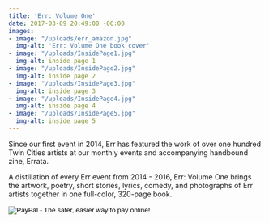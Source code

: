 ```yaml
---
title: 'Err: Volume One'
date: 2017-03-09 20:49:00 -06:00
images:
- image: "/uploads/err_amazon.jpg"
  img-alt: 'Err: Volume One book cover'
- image: "/uploads/InsidePage1.jpg"
  img-alt: inside page 1
- image: "/uploads/InsidePage2.jpg"
  img-alt: inside page 2
- image: "/uploads/InsidePage3.jpg"
  img-alt: inside page 3
- image: "/uploads/InsidePage4.jpg"
  img-alt: inside page 4
- image: "/uploads/InsidePage5.jpg"
  img-alt: inside page 5
---
```


Since our first event in 2014, Err has featured the work of over one hundred Twin Cities artists at our monthly events and accompanying handbound zine, Errata. 

A distillation of every Err event from 2014 - 2016, Err: Volume One brings the artwork, poetry, short stories, lyrics, comedy, and photographs of Err artists together in one full-color, 320-page book.  

<form action="https://www.paypal.com/cgi-bin/webscr" method="post" target="_top">
<input type="hidden" name="cmd" value="_s-xclick">
<input type="hidden" name="hosted_button_id" value="6PTYCZYKTMVR6">
<input type="image" src="https://www.paypalobjects.com/en_US/i/btn/btn_buynowCC_LG.gif" border="0" name="submit" alt="PayPal - The safer, easier way to pay online!">
<img alt="" border="0" src="https://www.paypalobjects.com/en_US/i/scr/pixel.gif" width="1" height="1">
</form>